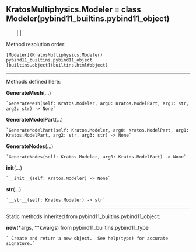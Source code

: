   
**KratosMultiphysics.Modeler** = class
Modeler(pybind11_builtins.pybind11_object)  
---  
`    `|   |

Method resolution order:

    [Modeler](KratosMultiphysics.Modeler)
    pybind11_builtins.pybind11_object
    [builtins.object](builtins.html#object)

* * *

Methods defined here:  

**GenerateMesh**(...)

    `GenerateMesh(self: Kratos.Modeler, arg0: Kratos.ModelPart, arg1: str, arg2: str) -> None`

**GenerateModelPart**(...)

    `GenerateModelPart(self: Kratos.Modeler, arg0: Kratos.ModelPart, arg1: Kratos.ModelPart, arg2: str, arg3: str) -> None`

**GenerateNodes**(...)

    `GenerateNodes(self: Kratos.Modeler, arg0: Kratos.ModelPart) -> None`

**__init__**(...)

    `__init__(self: Kratos.Modeler) -> None`

**__str__**(...)

    `__str__(self: Kratos.Modeler) -> str`

* * *

Static methods inherited from pybind11_builtins.pybind11_object:  

**__new__**(*args, **kwargs) from pybind11_builtins.pybind11_type

    ` Create and return a new object.  See help(type) for accurate signature.`


